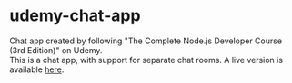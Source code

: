 # udemy-chat-app
Chat app created by following "The Complete Node.js Developer Course (3rd Edition)" on Udemy.  
This is a chat app, with support for separate chat rooms. A live version is available [here](https://nroboto-chat-application.herokuapp.com/).
